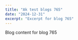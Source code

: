 ```yaml
---
title: "Ak test blogs 765"
date: "2024-12-31"
excerpt: "Excerpt for blog 765"
---
```


Blog content for blog 765